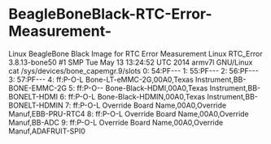 # BeagleBoneBlack-RTC-Error-Measurement-
Linux BeagleBone Black Image for RTC Error Measurement 
Linux RTC_Error 3.8.13-bone50 #1 SMP Tue May 13 13:24:52 UTC 2014 armv7l GNU/Linux
cat /sys/devices/bone_capemgr.9/slots
 0: 54:PF---
 1: 55:PF---
 2: 56:PF---
 3: 57:PF---
 4: ff:P-O-L Bone-LT-eMMC-2G,00A0,Texas Instrument,BB-BONE-EMMC-2G
 5: ff:P-O-- Bone-Black-HDMI,00A0,Texas Instrument,BB-BONELT-HDMI
 6: ff:P-O-L Bone-Black-HDMIN,00A0,Texas Instrument,BB-BONELT-HDMIN
 7: ff:P-O-L Override Board Name,00A0,Override Manuf,EBB-PRU-RTC4
 8: ff:P-O-L Override Board Name,00A0,Override Manuf,BB-ADC
 9: ff:P-O-L Override Board Name,00A0,Override Manuf,ADAFRUIT-SPI0
